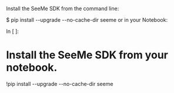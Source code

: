

<!--
 * @version:
 * @Author:  StevenJokess https://github.com/StevenJokess
 * @Date: 2020-11-28 00:23:10
 * @LastEditors:  StevenJokess https://github.com/StevenJokess
 * @LastEditTime: 2020-11-28 00:23:18
 * @Description:
 * @TODO::
 * @Reference:https://github.com/SeeMe-ai/fastai-quick-guides/blob/master/seeme-quick-guide-fastai-v2.ipynb
-->
Install the SeeMe SDK from the command line:

$ pip install --upgrade --no-cache-dir seeme
or in your Notebook:

In [ ]:
# Install the SeeMe SDK from your notebook.
!pip install --upgrade --no-cache-dir seeme
